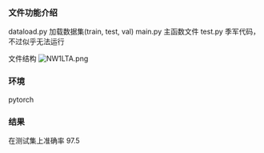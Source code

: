 ### 文件功能介绍

dataload.py 加载数据集(train, test, val)
main.py 主函数文件
test.py 季军代码，不过似乎无法运行

文件结构
![NW1LTA.png](https://s1.ax1x.com/2020/06/29/NW1LTA.png)

### 环境
pytorch


### 结果

在测试集上准确率 97.5
